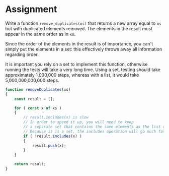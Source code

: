 # Assignment

Write a function `remove_duplicates(xs)` that returns a new array equal to `xs` but with duplicated
elements removed. The elements in the result must appear in the same order as in `xs`.

Since the order of the elements in the result is of importance, you can't simply put
the elements in a set: this effectively throws away all information regarding order.

It is important you rely on a set to implement this function,
otherwise running the tests will take a very long time.
Using a set, testing should take approximately 1,000,000 steps,
whereas with a list, it would take 5,000,000,000,000 steps.

```javascript
function removeDuplicates(xs)
{
    const result = [];

    for ( const x of xs )
    {
        // result.includes(x) is slow
        // In order to speed it up, you will need to keep
        // a separate set that contains the same elements as the list result
        // Because it is a set, the includes operation will go much faster
        if ( !result.includes(x) )
        {
            result.push(x);
        }
    }

    return result;
}
```
